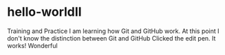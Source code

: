 # hello-worldII
Training and Practice
I am learning how Git and GitHub work.  At this point I don't know the distinction between Git and GitHub
Clicked the edit pen.  It works!  Wonderful
